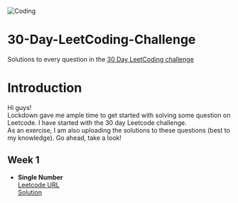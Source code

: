![Coding](https://www.google.com/url?sa=i&url=https%3A%2F%2Fquotefancy.com%2Fprogramming-quotes&psig=AOvVaw30hVYBlZ-H31PaZY8YLpAs&ust=1588496051877000&source=images&cd=vfe&ved=0CAIQjRxqFwoTCNjmzJnnlOkCFQAAAAAdAAAAABAJ)

# 30-Day-LeetCoding-Challenge
Solutions to every question in the [30 Day LeetCoding challenge](https://leetcode.com/explore/featured/card/30-day-leetcoding-challenge)  


Introduction
============
Hi guys!   
Lockdown gave me ample time to get started with solving some question on Leetcode.
I have started with the 30 day Leetcode challenge.  
As an exercise, I am also uploading the solutions to these questions (best to my knowledge).
Go ahead, take a look!

Week 1
------
- **Single Number**   
  [Leetcode URL](https://leetcode.com/problems/single-number/)    
  [Solution](https://github.com/akashgovind95/30-Day-LeetCoding-Challenge/blob/master/Week%201/SingleNumber.cpp)  



